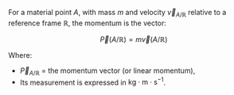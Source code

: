 For a material point $A$, with mass $m$ and velocity $\vec{v}_{A/\mathbb{R}}$ relative to a reference frame $\mathbb{R}$, the momentum is the vector:

$$
\vec{P}(A/\mathbb{R}) = m\vec{v}(A/\mathbb{R})
$$

Where:

- $\vec{P}_{A/\mathbb{R}}$ = the momentum vector (or linear momentum),
- Its measurement is expressed in $\text{kg} \cdot \text{m} \cdot \text{s}^{-1}$.